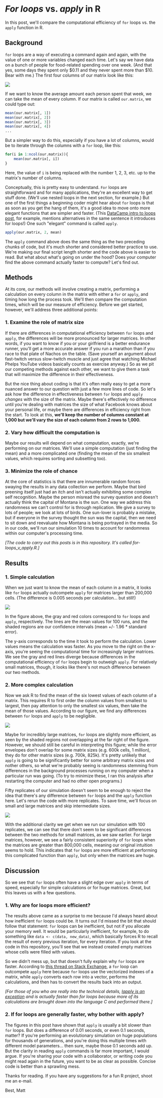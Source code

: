 # _For loops_ vs. _apply_ in R
In this post, we'll compare the computational efficiency of `for` loops vs. the `apply` function in R. 

## Background
`for` loops are a way of executing a command again and again, with the value of one or more variables changed each time. Let's say we have data on a bunch of people for food-related spending over one week. (And that yes, some days they spent only $0.11 and they never spent more than $10. Bear with me.) The first four columns of our matrix look like this:

![](https://1.bp.blogspot.com/-k8urW3PwrNo/WWfNHpLzWEI/AAAAAAAABZQ/QT98q-Nq9Z4Hq-yFRpUL-lgVppNEIXX4ACLcBGAs/s1600/spent.png)

If we want to know the average amount each person spent that week, we can take the mean of every column. If our matrix is called `our.matrix`, we could type out: 

```r
mean(our.matrix[, 1])
mean(our.matrix[, 2])
mean(our.matrix[, 3])
mean(our.matrix[, 4])
...
```

But a simpler way to do this, especially if you have a lot of columns, would be to iterate through the columns with a `for` loop, like this:

```r
for(i in 1:ncol(our.matrix)){
    mean(our.matrix[, i])
}
```
Here, the value of `i` is being replaced with the number 1, 2, 3, etc. up to the matrix's number of columns. 

Conceptually, this is pretty easy to understand. `For` loops are straightforward and for many applications, they're an excellent way to get stuff done. (We'll use nested loops in the next section, for example.) But one of the first things a beginning coder might hear about `for` loops is that as soon as you get the hang of them, it's a good idea to move onto more elegant functions that are simpler and faster. (This [DataCamp intro to loops post](https://www.datacamp.com/community/tutorials/tutorial-on-loops-in-r#gs.DrVUdXM), for example, mentions alternatives in the same sentence it introduces for loops!) One such "elegant" command is called `apply`. 

```r
apply(our.matrix, 2, mean)
```

The `apply` command above does the same thing as the two preceding chunks of code, but it's much shorter and considered better practice to use. We're making our final script length shorter and the code above is easier to read. But what about what's going on under the hood? Does your computer find the above command actually faster to compute? Let's find out.

## Methods
At its core, our methods will involve creating a matrix, performing a calculation on every column in the matrix with either a `for` or `apply`, and timing how long the process took. We'll then compare the computation times, which will be our measure of efficiency. Before we get started, however, we'll address three additional points:

### 1. Examine the role of matrix size
If there are differences in computational efficiency between `for` loops and `apply`, the differences will be more pronounced for larger matrices. In other words, if you want to know if you or your girlfriend is a better endurance runner, you'll get a more accurate answer if you run a marathon than if you race to that plate of Nachos on the table. (Save yourself an argument about fast-twitch versus slow-twitch muscle and just agree that watching Michael Phelps YouTube videos basically counts as exercise anyway.) So as we pit our competing methods against each other, we want to give them a task that will maximize the difference in their effectiveness.

But the nice thing about coding is that it's often really easy to get a more nuanced answer to our question with just a few more lines of code. So let's ask how the difference in effectiveness between `for` loops and `apply` _changes_ with the size of the matrix. Maybe there's effectively no difference until you're dealing with matrices the size of what Facebook knows about your personal life, or maybe there are differences in efficiency right from the start. To look at this, **we'll keep the number of columns constant at 1,000 but we'll vary the size of each column from 2 rows to 1,000.**

### 2. Vary how difficult the computation is
Maybe our results will depend on what computation, exactly, we're performing on our matrices. We'll use a simple computation (just finding the mean) and a more complicated one (finding the mean of the six smallest values, which requires sorting and subsetting too).  

### 3. Minimize the role of chance
At the core of statistics is that there are innumerable random forces swaying the results in any data collection we perform. Maybe that bird preening itself just had an itch and isn't actually exhibiting some complex self recognition. Maybe the person misread the survey question and doesn't actually think the capital of Montana is the sun. One way we address this randomness we can't control for is through replication. We give a survey to lots of people; we look at lots of birds. One sun-lover is probably a mistake, but if everyone in the survey thought the sun was the capital, then we need to sit down and reevaluate how Montana is being portrayed in the media. So in our code, we'll run our simulation 10 times to account for randomness within our computer's processing time.

_[The code to carry out this posts is in this repository. It's called for-loops_v_apply.R.]_

## Results
### 1. Simple calculation
When we just want to know the mean of each column in a matrix, it looks like `for` loops actually outcompete `apply` for matrices larger than 200,000 cells. (The difference is 0.005 seconds per calculation... but still!) 

![](https://i.imgur.com/sUOOLUZ.png)

In the figure above, the gray and red colors correspond to `for` loops and `apply`, respectively. The lines are the mean values for 100 runs, and the shaded regions are our confidence intervals (mean +/- 1.96 * standard error).

The y-axis corresponds to the time it took to perform the calculation. Lower values means the calculation was faster. As you move to the right on the x-axis, you're seeing the computational time for increasingly larger matrices. We see the gray and red lines diverge because differences in the computational efficiency of `for` loops begin to outweigh `apply`. For relatively small matrices, though, it looks like there's not much difference between our two methods. 

### 2. More complex calculation
Now we ask R to find the mean of the six lowest values of each column of a matrix. This requires R to first order the column values from smallest to largest, then pay attention to only the smallest six values, then take the mean of those values. According to our figure, we find any differences between `for` loops and `apply` to be negligible. 

![](https://i.imgur.com/eyzGTLC.png)

Maybe for incredibly large matrices, `for` loops are slightly more efficient, as seen by the shaded regions not overlapping at the far right of the figure. However, we should still be careful in interpreting this figure; while the error envelopes don't overlap for some matrix sizes (e.g. 600k cells, 1 million), they do for other matrix sizes (e.g. 700k, 825k). It's pretty unlikely that `apply` is going to be significantly better for some arbitrary matrix sizes and nother others, so what we're probably seeing is randomness stemming from differences in the background processes running on my computer when a particular run was going. (To try to minimize these, I ran this analysis after restarting the computer and had no other open programs.) 

Fifty replicates of our simulation doesn't seem to be enough to reject the idea that there's any difference between `for` loops and the `apply` function here. Let's rerun the code with more replicates. To save time, we'll focus on small and large matrices and skip intermediate sizes.

![](https://i.imgur.com/f7WLhas.png)

With the additional clarity we get when we run our simulation with 100 replicates, we can see that there don't seem to be significant differences between the two methods for small matrices, as we saw earlier. For large matrices, however, we see a fairly consistent superiority of `for` loops when the matrices are greater than 800,000 cells, meaning our original intuition seems to hold. This indicates that `for` loops are more efficient at performing this complicated function than `apply`, but only when the matrices are huge.

## Discussion
So we see that `for` loops often have a slight edge over `apply` in terms of speed, especially for simple calculations or for huge matrices. Great, but this leaves us with a few questions.

### 1. Why are for loops more efficient?
The results above came as a surprise to me because I'd always heard about how inefficient `for` loops could be. It turns out I'd missed the bit that should follow that statement: `for` loops can be inefficient, but not if you allocate your memory well. It would be particularly inefficient, for example, to do something like `data <- c(data, new_data)`, which basically forces R to recall the result of every previous iteration, for every iteration. If you look at the code in this repository, you'll see that we instead created empty matrices whose cells were filled with values. 

So we didn't mess up, but that doesn't fully explain why `for` loops are faster. According to [this thread on Stack Exchange](https://stackoverflow.com/questions/5533246/why-is-apply-method-slower-than-a-for-loop-in-r), a `for` loop can outcompete `apply` here because `for` loops use the vectorized indexes of a matrix, while `apply` converts each row into a vector, performs the calculations, and then has to convert the results back into an output. 

_[For those of you who are really into the technical details, [lapply is an exception](https://stackoverflow.com/questions/2275896/is-rs-apply-family-more-than-syntactic-sugar) and is actually faster than for loops because more of its calculations are brought down into the language C and performed there.]_

### 2. If for loops are generally faster, why bother with apply?
The figures in this post have shown that `apply` is usually a bit slower than `for` loops. But does a difference of 0.01 seconds, or even 0.1 seconds, matter? If you're performing an evolutionary simulation on huge populations for thousands of generations, and you're doing this multiple times with different model parameters... then sure, maybe those 0.1 seconds add up. But the clarity in reading `apply` commands is far more important, I would argue. If you're sharing your code with a collaborator, or writing code you might read again in the future, you want to be as clear as possible. Concise code is better than a sprawling mess.

Thanks for reading. If you have any suggestions for a fun R project, shoot me an e-mail.

Best,
Matt

